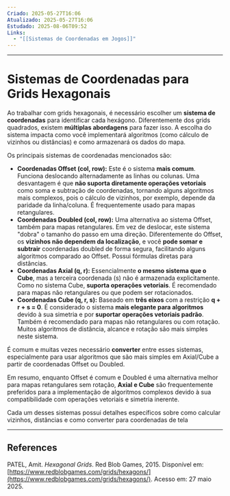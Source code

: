 ```yaml
---
Criado: 2025-05-27T16:06
Atualizado: 2025-05-27T16:06
Estudado: 2025-08-06T09:52
Links:
  - "[[Sistemas de Coordenadas em Jogos]]"
---
```

---
# Sistemas de Coordenadas para Grids Hexagonais

Ao trabalhar com grids hexagonais, é necessário escolher um **sistema de coordenadas** para identificar cada hexágono. Diferentemente dos grids quadrados, existem **múltiplas abordagens** para fazer isso. A escolha do sistema impacta como você implementará algoritmos (como cálculo de vizinhos ou distâncias) e como armazenará os dados do mapa.

Os principais sistemas de coordenadas mencionados são:

*   **Coordenadas Offset (col, row):** Este é o sistema **mais comum**. Funciona deslocando alternadamente as linhas ou colunas. Uma desvantagem é que **não suporta diretamente operações vetoriais** como soma e subtração de coordenadas, tornando alguns algoritmos mais complexos, pois o cálculo de vizinhos, por exemplo, depende da paridade da linha/coluna. É frequentemente usado para mapas retangulares.
*   **Coordenadas Doubled (col, row):** Uma alternativa ao sistema Offset, também para mapas retangulares. Em vez de deslocar, este sistema "dobra" o tamanho do passo em uma direção. Diferentemente do Offset, os **vizinhos não dependem da localização**, e você **pode somar e subtrair** coordenadas doubled de forma segura, facilitando alguns algoritmos comparado ao Offset. Possui fórmulas diretas para distâncias.
*   **Coordenadas Axial (q, r):** Essencialmente **o mesmo sistema que o Cube**, mas a terceira coordenada (s) não é armazenada explicitamente. Como no sistema Cube, **suporta operações vetoriais**. É recomendado para mapas não retangulares ou que podem ser rotacionados.
*   **Coordenadas Cube (q, r, s):** Baseado em **três eixos** com a restrição **q + r + s = 0**. É considerado o sistema **mais elegante para algoritmos** devido à sua simetria e por **suportar operações vetoriais padrão**. Também é recomendado para mapas não retangulares ou com rotação. Muitos algoritmos de distância, alcance e rotação são mais simples neste sistema.

É comum e muitas vezes necessário **converter** entre esses sistemas, especialmente para usar algoritmos que são mais simples em Axial/Cube a partir de coordenadas Offset ou Doubled.

Em resumo, enquanto Offset é comum e Doubled é uma alternativa melhor para mapas retangulares sem rotação, **Axial e Cube** são frequentemente preferidos para a implementação de algoritmos complexos devido à sua compatibilidade com operações vetoriais e simetria inerente.

Cada um desses sistemas possui detalhes específicos sobre como calcular vizinhos, distâncias e como converter para coordenadas de tela

---
## References

PATEL, Amit. _Hexagonal Grids_. Red Blob Games, 2015. Disponível em: [https://www.redblobgames.com/grids/hexagons/](https://www.redblobgames.com/grids/hexagons/). Acesso em: 27 maio 2025.